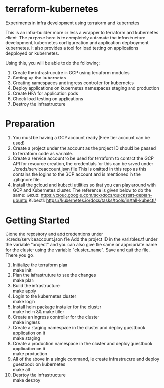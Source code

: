 # terraform-kubernetes
Experiments in infra development using terraform and kubernetes

This is an infra-builder more or less a wrapper to terraform and kubernetes client. 
The purpose here is to completely automate the infrastructure development, kubernetes configureation and application deplpoyment
kubernetes. It also provides a tool for load testing on applications depployed on kubernetes. 

Using this, you will be able to do the following:
1. Create the infrastrucutre in GCP using terraform modules
2. Setting up the kubernetes
3. Creating namespaces and ingress controller for kubernetes 
4. Deploy applications on kubernetes namespaces staging and production
5. Create HPA for application pods
6. Check load testing on applications
7. Destroy the infrastructure

# Preparation
1. You must be having a GCP account ready (Free tier account can be used)
2. Create a project under the account as the project ID should be passed to terraform code as variable.
3. Create a service account to be used for terraform to contact the GCP API for resource creation, the credentials for this
   can be saved under ./creds/serviceaccount.json file
   This is omitted in this repo as this contains the logins to the GCP account and is mentioned in the .gitignore file.
4. Install the gcloud and kubectl utilities so that you can play around with GCP and Kubernetes cluster. 
   The reference is given below to do the same:
   Gloud: https://cloud.google.com/sdk/docs/quickstart-debian-ubuntu
   Kubectl: https://kubernetes.io/docs/tasks/tools/install-kubectl/

# Getting Started
Clone the repository and add credentions under ./creds/serviceaccount.json file
Add the project ID in the variables.tf under the variable "project" and you can also give the same or appropriate name for the cluster using the variable "cluster_name".
Save and quit the file. There you go.

1. Initialize the terraform plan <br />
make init <br />
2. Plan the infrastruture to see the changes <br />
make plan <br />
3. Build the infrastructure <br />
make apply <br />
4. Login to the kubernetes cluster <br />
make login <br />
5. Install helm package installer for the cluster <br />
make helm && make tiller <br />
6. Create an ingress controller for the cluster <br />
make ingress <br />
7. Create a staging namespace in the cluster and deploy guestbook application on it <br />
make staging <br />
8. Create a production namespace in the cluster and deploy guestbook application on it <br />
make production <br />
9. All of the above in a single command, ie create infrastrucure and deploy guestbook on kubernetes <br />
make all <br />
10. Desrtoy the infrastructure <br />
make destroy <br />
